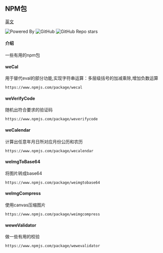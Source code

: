 ## NPM包

[英文](./README.md '英文')

![Powered By](https://img.shields.io/badge/Author-MuYi086-yellow) ![GitHub](https://img.shields.io/github/license/MuYi086/npm_package) ![GitHub Repo stars](https://img.shields.io/github/stars/MuYi086/npm_package?style=social)

#### 介绍
一些有用的npm包

#### weCal
用于替代eval的部分功能,实现字符串运算：多层级括号的加减乘除,增加负数运算
```
https://www.npmjs.com/package/wecal
```

#### weVerifyCode
随机出符合要求的验证码
```
https://www.npmjs.com/package/weverifycode
```

#### weCalendar
计算出任意年月日所对应月份公历和农历
```
https://www.npmjs.com/package/wecalendar
```

#### weImgToBase64
将图片转成base64
```
https://www.npmjs.com/package/weimgtobase64
```

#### weImgCompress
使用canvas压缩图片
```
https://www.npmjs.com/package/weimgcompress
```

#### weweValidator
做一些有用的校验
```
https://www.npmjs.com/package/wewevalidator
```